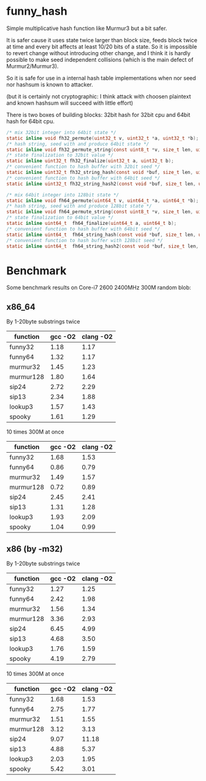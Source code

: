 funny_hash
==========

Simple multiplicative hash function like Murmur3 but a bit safer.

It is safer cause it uses state twice larger than block size, feeds block twice at time and every bit affects at least 10/20 bits of a state. So it is impossible to revert change without introducing other change, and I think it is hardly possible to make seed independent collisions (which is the main defect of Murmur2/Murmur3).

So it is safe for use in a internal hash table implementations when nor seed nor hashsum is known to attacker.

(but it is certainly not cryptographic: I think attack with choosen plaintext and known hashsum will succeed
with little effort)

There is two boxes of building blocks: 32bit hash for 32bit cpu and 64bit hash for 64bit cpu.

````C
/* mix 32bit integer into 64bit state */
static inline void fh32_permute(uint32_t v, uint32_t *a, uint32_t *b);
/* hash string, seed with and produce 64bit state */
static inline void fh32_permute_string(const uint8_t *v, size_t len, uint32_t *a, uint32_t *b);
/* state finalization to 32bit value */
static inline uint32_t fh32_finalize(uint32_t a, uint32_t b);
/* convenient function to hash buffer with 32bit seed */
static inline uint32_t fh32_string_hash(const void *buf, size_t len, uint32_t seed);
/* convenient function to hash buffer with 64bit seed */
static inline uint32_t fh32_string_hash2(const void *buf, size_t len, uint32_t seed1, uint32_t seed2);

/* mix 64bit integer into 128bit state */
static inline void fh64_permute(uint64_t v, uint64_t *a, uint64_t *b);
/* hash string, seed with and produce 128bit state */
static inline void fh64_permute_string(const uint8_t *v, size_t len, uint64_t *a, uint64_t *b);
/* state finalization to 64bit value */
static inline uint64_t  fh64_finalize(uint64_t a, uint64_t b);
/* convenient function to hash buffer with 64bit seed */
static inline uint64_t  fh64_string_hash(const void *buf, size_t len, uint64_t seed);
/* convenient function to hash buffer with 128bit seed */
static inline uint64_t  fh64_string_hash2(const void *buf, size_t len, uint64_t seed1, uint64_t seed2);
````

Benchmark
=========

Some benchmark results on Core-i7 2600 2400MHz 300M random blob:

x86_64
------

By 1-20byte substrings twice

function  | gcc -O2 | clang -O2
----------|---------|----------
funny32   |   1.18  |   1.17 
funny64   |   1.32  |   1.17 
murmur32  |   1.45  |   1.23 
murmur128 |   1.80  |   1.64 
sip24     |   2.72  |   2.29 
sip13     |   2.34  |   1.88 
lookup3   |   1.57  |   1.43 
spooky    |   1.61  |   1.29 

10 times 300M at once

function  | gcc -O2 | clang -O2
----------|---------|----------
funny32   |   1.68  |   1.53 
funny64   |   0.86  |   0.79 
murmur32  |   1.49  |   1.57 
murmur128 |   0.72  |   0.89 
sip24     |   2.45  |   2.41 
sip13     |   1.31  |   1.28 
lookup3   |   1.93  |   2.09 
spooky    |   1.04  |   0.99 

x86 (by -m32)
-------------

By 1-20byte substrings twice

function  | gcc -O2 | clang -O2
----------|---------|----------
funny32   |   1.27  |   1.25 
funny64   |   2.42  |   1.98 
murmur32  |   1.56  |   1.34 
murmur128 |   3.36  |   2.93 
sip24     |   6.45  |   4.99 
sip13     |   4.68  |   3.50 
lookup3   |   1.76  |   1.59 
spooky    |   4.19  |   2.79 

10 times 300M at once

function  | gcc -O2 | clang -O2
----------|---------|----------
funny32   |   1.68  |   1.53 
funny64   |   2.75  |   1.77 
murmur32  |   1.51  |   1.55 
murmur128 |   3.12  |   3.13 
sip24     |   9.07  |  11.18 
sip13     |   4.88  |   5.37 
lookup3   |   2.03  |   1.95 
spooky    |   5.42  |   3.01 
